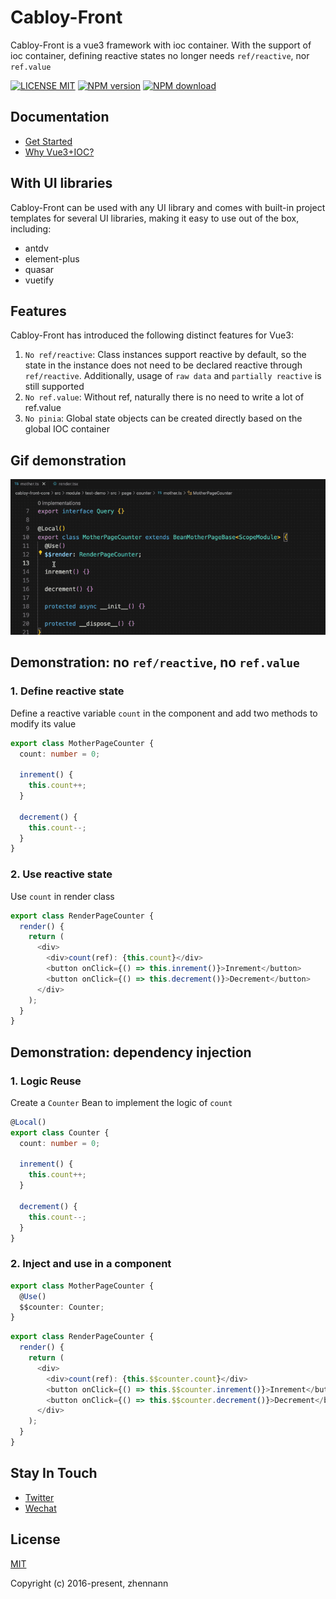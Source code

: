 # Cabloy-Front

Cabloy-Front is a vue3 framework with ioc container. With the support of ioc container, defining reactive states no longer needs `ref/reactive`, nor `ref.value`

[![LICENSE MIT][license-image]][license-url]
[![NPM version][npm-image]][npm-url]
[![NPM download][download-image]][download-url]

[license-image]: https://img.shields.io/badge/license-MIT-blue.svg
[license-url]: https://github.com/cabloy/cabloy-front/blob/master/LICENSE
[npm-image]: https://img.shields.io/npm/v/@cabloy/front.svg?style=flat-square
[npm-url]: https://npmjs.com/package/@cabloy/front
[download-image]: https://img.shields.io/npm/dm/@cabloy/front?color=orange&label=npm%20downloads
[download-url]: https://npmjs.com/package/@cabloy/front

## Documentation

- [Get Started](https://front.cabloy.com/guide/start/introduction.html)
- [Why Vue3+IOC?](https://front.cabloy.com/guide/start/why.html)

## With UI libraries

Cabloy-Front can be used with any UI library and comes with built-in project templates for several UI libraries, making it easy to use out of the box, including:

- antdv
- element-plus
- quasar
- vuetify

## Features

Cabloy-Front has introduced the following distinct features for Vue3:

1. `No ref/reactive`: Class instances support reactive by default, so the state in the instance does not need to be declared reactive through `ref/reactive`. Additionally, usage of `raw data` and `partially reactive` is still supported
2. `No ref.value`: Without ref, naturally there is no need to write a lot of ref.value
3. `No pinia`: Global state objects can be created directly based on the global IOC container

## Gif demonstration

![No ref/reactive](./cabloy-docs/assets/img/state-no-ref-reactive.gif)

## Demonstration: no `ref/reactive`, no `ref.value`

### 1. Define reactive state

Define a reactive variable `count` in the component and add two methods to modify its value

```typescript
export class MotherPageCounter {
  count: number = 0;

  inrement() {
    this.count++;
  }

  decrement() {
    this.count--;
  }
}
```

### 2. Use reactive state

Use `count` in render class

```typescript
export class RenderPageCounter {
  render() {
    return (
      <div>
        <div>count(ref): {this.count}</div>
        <button onClick={() => this.inrement()}>Inrement</button>
        <button onClick={() => this.decrement()}>Decrement</button>
      </div>
    );
  }
}
```

## Demonstration: dependency injection

### 1. Logic Reuse

Create a `Counter` Bean to implement the logic of `count`

```typescript
@Local()
export class Counter {
  count: number = 0;

  inrement() {
    this.count++;
  }

  decrement() {
    this.count--;
  }
}
```

### 2. Inject and use in a component

```typescript
export class MotherPageCounter {
  @Use()
  $$counter: Counter;
}
```

```typescript
export class RenderPageCounter {
  render() {
    return (
      <div>
        <div>count(ref): {this.$$counter.count}</div>
        <button onClick={() => this.$$counter.inrement()}>Inrement</button>
        <button onClick={() => this.$$counter.decrement()}>Decrement</button>
      </div>
    );
  }
}
```

## Stay In Touch

- [Twitter](https://twitter.com/zhennann2024)
- [Wechat](./cabloy-docs/zh/assets/img/wx-zhennann.jpg)

## License

[MIT](./LICENSE)

Copyright (c) 2016-present, zhennann
